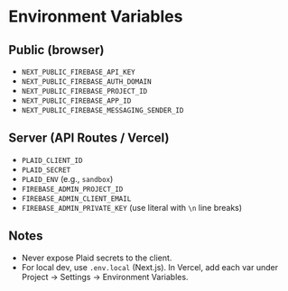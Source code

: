 # Environment Variables

## Public (browser)
- `NEXT_PUBLIC_FIREBASE_API_KEY`
- `NEXT_PUBLIC_FIREBASE_AUTH_DOMAIN`
- `NEXT_PUBLIC_FIREBASE_PROJECT_ID`
- `NEXT_PUBLIC_FIREBASE_APP_ID`
- `NEXT_PUBLIC_FIREBASE_MESSAGING_SENDER_ID`

## Server (API Routes / Vercel)
- `PLAID_CLIENT_ID`
- `PLAID_SECRET`
- `PLAID_ENV` (e.g., `sandbox`)
- `FIREBASE_ADMIN_PROJECT_ID`
- `FIREBASE_ADMIN_CLIENT_EMAIL`
- `FIREBASE_ADMIN_PRIVATE_KEY`  (use literal with `\n` line breaks)

## Notes
- Never expose Plaid secrets to the client.
- For local dev, use `.env.local` (Next.js). In Vercel, add each var under Project → Settings → Environment Variables.
